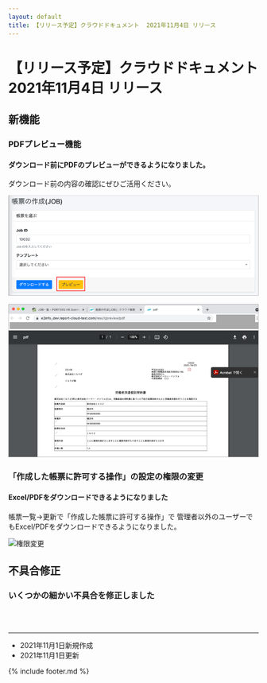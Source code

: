 ```yaml
---
layout: default
title: 【リリース予定】クラウドドキュメント  2021年11月4日 リリース
---
```


# 【リリース予定】クラウドドキュメント  2021年11月4日 リリース  

## 新機能

### PDFプレビュー機能
#### ダウンロード前にPDFのプレビューができるようになりました。<br>
ダウンロード前の内容の確認にぜひご活用ください。

![プレビュー](images/20211104/1104_5.png)

![プレビューのPDF](images/20211104/1104_4.png)


### 「作成した帳票に許可する操作」の設定の権限の変更
#### Excel/PDFをダウンロードできるようになりました<br>
帳票一覧→更新で「作成した帳票に許可する操作」で
管理者以外のユーザーでもExcel/PDFをダウンロードできるようになりました。

![権限変更](images/20211104/1104_7.png)



## 不具合修正　

### いくつかの細かい不具合を修正しました

<br>
<br>

-----
* 2021年11月1日新規作成
* 2021年11月1日更新

{% include footer.md %}

